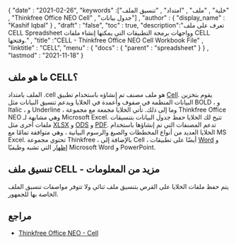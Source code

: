 {
  "date" : "2021-02-26",
  "keywords" :["خلية" , "ملف" , "امتداد" , "تنسيق الملف" , "Thinkfree Office NEO Cell" , "جدول بيانات"] ,
  "author" : {
    "display_name" : "Kashif Iqbal"
} ,
  "draft" : "false",
  "toc" : true,
  "description":"تعرف على ملف CELL Spreadsheet وواجهات برمجة التطبيقات التي يمكنها إنشاء ملفات CELL وفتحها." ,
  "title" :"CELL - Thinkfree Office NEO Cell Workbook File" ,
  "linktitle" : "CELL",
  "menu" : {
    "docs" : {
      "parent" : "spreadsheet"
}
} ,
  "lastmod" : "2021-11-18"
}

## ما هو ملف CELL؟

الملف بامتداد .cell هو ملف مصنف تم إنشاؤه باستخدام تطبيق [Cell](https://office.hancom.com/). يقوم بتخزين البيانات المنظمة في صفوف وأعمدة في الخلايا ويدعم تنسيق البيانات مثل BOLD ، و Italic ، و Underline ، وما إلى ذلك. تأتي الخلايا مجمعة مع مجموعة Thinkfree Office NEO وهي مشابهة لـ Microsoft Excel. تتيح لك الخلايا حفظ جدول البيانات بتنسيقات ملفات أخرى مثل [XLSX](/ar/spreadsheet/xlsx/) و [ODS](/ar/spreadsheet/ods/) و [PDF](/ar/pdf/). تدعم المصنفات التي تم إنشاؤها باستخدام الخلايا العديد من أنواع المخططات والصيغ والرسوم البيانية ، وهي متوافقة تمامًا مع MS Excel. تحتوي مجموعة Thinkfree ، بالإضافة إلى Cell ، أيضًا على تطبيقات [Word](https://office.hancom.com/office2020/word/) و [إظهار](https://office.hancom.com/office2020/show/) التي تشبه وظيفيًا Microsoft Word و PowerPoint.

## تنسيق ملف CELL - مزيد من المعلومات

يتم حفظ ملفات الخلايا على القرص بتنسيق ملف ثنائي ولا تتوفر مواصفات تنسيق الملف الخاصة بها للجمهور.

## مراجع ##

* [Thinkfree Office NEO - Cell](https://office.hancom.com/)

